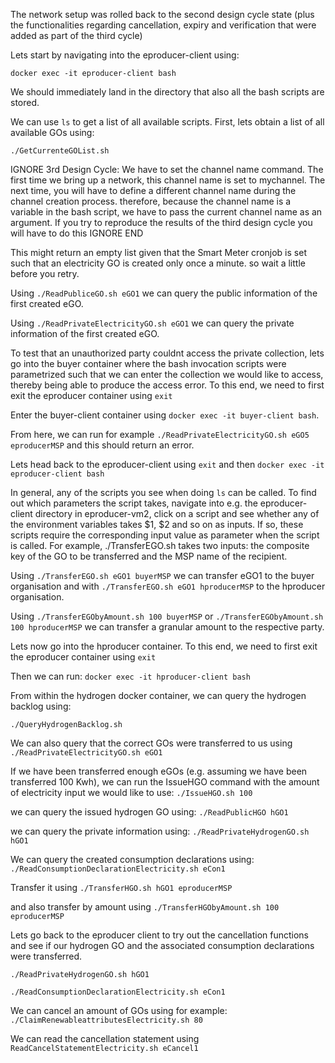 The network setup was rolled back to the second design cycle state (plus the functionalities regarding cancellation, expiry and  verification that were added as part of the third cycle)

Lets start by navigating into the eproducer-client using: 

`docker exec -it eproducer-client bash`

We should immediately land in the directory that also all the bash scripts are stored.

We can use `ls` to get a list of all available scripts. 
First, lets obtain a list of all available GOs using: 

`./GetCurrenteGOList.sh`

IGNORE 3rd Design Cycle: We have to set the channel name command. The first time we bring up a network, this channel name is set to mychannel. The next time, you will have to define a different channel name during the channel creation process. therefore, because the channel name is a variable in the bash script, we have to pass the current channel name as an argument. If you try to reproduce the results of the third design cycle you will have to do this IGNORE END 

This might return an empty list given that the Smart Meter cronjob is set such that an electricity GO is created only once a minute. so wait a little before you retry. 

Using `./ReadPubliceGO.sh eGO1` we can query the public information of the first created eGO. 

Using `./ReadPrivateElectricityGO.sh eGO1` we can query the private information of the first created eGO. 

To test that an unauthorized party couldnt access the private collection, lets go into the buyer container where the bash invocation scripts were parametrized such that we can enter the collection we would like to access, thereby being able to produce the access error. To this end, we need to first exit the eproducer container using `exit`

Enter the buyer-client container using `docker exec -it buyer-client bash`. 

From here, we can run for example `./ReadPrivateElectricityGO.sh eGO5 eproducerMSP` and this should return an error.

Lets head back to the eproducer-client using `exit` and then `docker exec -it eproducer-client bash`

In general, any of the scripts you see when doing `ls` can be called. To find out which parameters the script takes, navigate into e.g. the eproducer-client directory in eproducer-vm2, click on a script and see whether any of the environment variables takes $1, $2 and so on as inputs. If so, these scripts require the corresponding input value as parameter when the script is called. 
For example, ./TransferEGO.sh takes two inputs: the composite key of the GO to be transferred and the MSP name of the recipient. 

Using `./TransferEGO.sh eGO1 buyerMSP` we can transfer eGO1 to the buyer organisation and with `./TransferEGO.sh eGO1 hproducerMSP` to the hproducer organisation. 

Using `./TransferEGObyAmount.sh 100 buyerMSP` or  `./TransferEGObyAmount.sh 100 hproducerMSP` we can transfer a granular amount to the respective party. 

Lets now go into the hproducer container. To this end, we need to first exit the eproducer container using `exit`

Then we can run: `docker exec -it hproducer-client bash`

From within the hydrogen docker container, we can query the hydrogen backlog using: 

`./QueryHydrogenBacklog.sh`

We can also query that the correct GOs were transferred to us using `./ReadPrivateElectricityGO.sh eGO1`

If we have been transferred enough eGOs (e.g. assuming we have been transferred 100 Kwh), we can run the IssueHGO command with the amount of electricity input we would like to use: 
`./IssueHGO.sh 100`

we can query the issued hydrogen GO using:
`./ReadPublicHGO hGO1`

we can query the private information using: 
`./ReadPrivateHydrogenGO.sh hGO1`

We can query the created consumption declarations using:
`./ReadConsumptionDeclarationElectricity.sh eCon1`

Transfer it using `./TransferHGO.sh hGO1 eproducerMSP`

and also transfer by amount using `./TransferHGObyAmount.sh 100 eproducerMSP`

Lets go back to the eproducer client to try out the cancellation functions and see if our hydrogen GO and the associated consumption declarations were transferred. 

`./ReadPrivateHydrogenGO.sh hGO1`

`./ReadConsumptionDeclarationElectricity.sh eCon1`

We can cancel an amount of GOs using for example: 
`./ClaimRenewableattributesElectricity.sh 80`

We can read the cancellation statement using `ReadCancelStatementElectricity.sh eCancel1`





